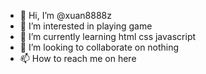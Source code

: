 - 👋 Hi, I’m @xuan8888z
- 👀 I’m interested in playing game
- 🌱 I’m currently learning html css javascript
- 💞️ I’m looking to collaborate on nothing 
- 📫 How to reach me on here

<!---
xuan8888z/xuan8888z is a ✨ special ✨ repository because its `README.md` (this file) appears on your GitHub profile.
You can click the Preview link to take a look at your changes.
--->
